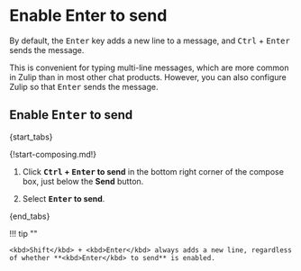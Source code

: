 # Enable Enter to send

By default, the <kbd>Enter</kbd> key adds a new line to a message,
and <kbd>Ctrl</kbd> + <kbd>Enter</kbd> sends the message.

This is convenient for typing multi-line messages, which are more common in
Zulip than in most other chat products. However, you can also configure
Zulip so that <kbd>Enter</kbd> sends the message.

## Enable <kbd>Enter</kbd> to send

{start_tabs}

{!start-composing.md!}

1. Click **<kbd>Ctrl</kbd> + <kbd>Enter</kbd> to send** in the bottom right
   corner of the compose box, just below the **Send** button.

1. Select **<kbd>Enter</kbd> to send**.

{end_tabs}

!!! tip ""

    <kbd>Shift</kbd> + <kbd>Enter</kbd> always adds a new line, regardless
    of whether **<kbd>Enter</kbd> to send** is enabled.
